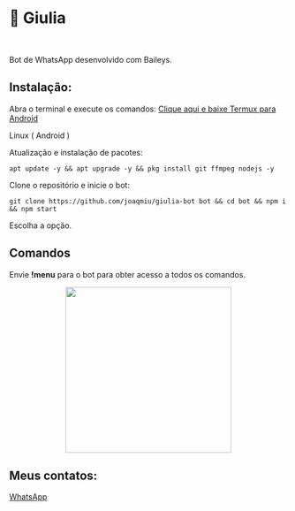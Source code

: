 # 🤖 Giulia

<br />

Bot de WhatsApp desenvolvido com Baileys.

## Instalação:

Abra o terminal e execute os comandos:
[Clique aqui e baixe Termux para Android](https://f-droid.org/pt_BR/packages/com.termux/)

Linux ( Android )

Atualização e instalação de pacotes:
```
apt update -y && apt upgrade -y && pkg install git ffmpeg nodejs -y
```

Clone o repositório e inicie o bot:

```
git clone https://github.com/joaqmiu/giulia-bot bot && cd bot && npm i && npm start
```

Escolha a opção.

## Comandos

Envie <strong>!menu</strong> para o bot para obter acesso a todos os comandos.

<div align="center">
    <img src="https://img96.pixhost.to/images/784/483754713_5742.jpg" width="300">
</div>

## Meus contatos:

[WhatsApp](https://wa.me/557481033040)

